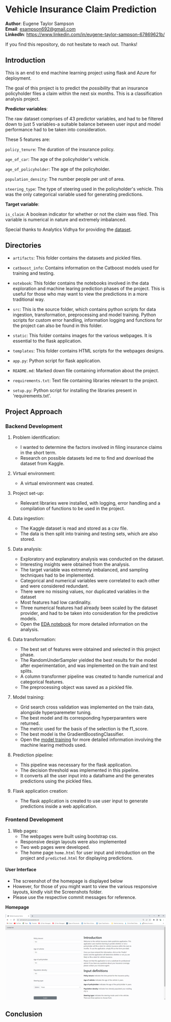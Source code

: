 # Vehicle Insurance Claim Prediction

**Author**: Eugene Taylor Sampson <br />
**Email**: esampson692@gmail.com <br />
**LinkedIn**: https://www.linkedin.com/in/eugene-taylor-sampson-67869621b/ <br />

If you find this repository, do not hesitate to reach out. Thanks! 

## Introduction

This is an end to end machine learning project using flask and Azure for deployment.

The goal of this project is to predict the *possibility* that an insurance policyholder files a claim within the next six months. This is a classification analysis project.

**Predictor variables**:

The raw dataset comprises of 43 predictor variables, and had to be filtered down to just 5 variables-a suitable balance between user input and model performance had to be taken into consideration.

These 5 features are:

`policy_tenure`: The duration of the insurance policy.

`age_of_car`: The age of the policyholder's vehicle.

`age_of_policyholder`: The age of the policyholder.

`population_density`: The number people per unit of area.

`steering_type`: The type of steering used in the policyholder's vehicle. This was the only categorical variable used for generating predictions.

**Target variable**:

`is_claim`: A boolean indicator for whether or not the claim was filed. This variable is numerical in nature and extremely imbalanced. 

Special thanks to Analytics Vidhya for providing the [dataset](https://www.kaggle.com/datasets/avikumart/analytics-vidhya-nov22-insurance-claims-dataset).

## Directories

- `artifacts`: This folder contains the datasets and pickled files.

- `catboost_info`: Contains information on the Catboost models used for training and testing.

- `notebook`: This folder contains the notebooks involved in the data exploration and machine learing prediction phases of the project. This is useful for those who may want to view the predictions in a more traditional way.

- `src`: This is the source folder, which contains python scripts for data ingestion, transformation, preprocessing and model training. Python scripts for custom error handling, information logging and functions for the project can also be found in this folder. 

- `static`: This folder contains images for the various webpages. It is essential to the flask application.

- `templates`: This folder contains HTML scripts for the webpages designs.

- `app.py`: Python script for flask application.

- `README.md`: Marked down file containing information about the project. 

- `requirements.txt`: Text file containing libraries relevant to the project.

- `setup.py`: Python script for installing the libraries present in 'requirements.txt'.

## Project Approach

### Backend Development

1. Problem identification:
    - I wanted to determine the factors involved in filing insurance claims in the short term.
    - Research on possible datasets led me to find and download the dataset from Kaggle.

2. Virtual environment:
    - A virtual environment was created.

3. Project set-up:
    - Relevant libraries were installed, with logging, error handling and a compilation of functions to be used in the project.

4. Data ingestion:
    - The Kaggle dataset is read and stored as a csv file.
    - The data is then split into training and testing sets, which are also stored.

5. Data analysis:
    - Exploratory and explanatory analysis was conducted on the dataset.
    - Interesting insights were obtained from the analysis.
    - The target variable was extremely imbalanced, and sampling techniques had to be implemented.
    - Categorical and numerical variables were correlated to each other and were considered redundant.
    - There were no missing values, nor duplicated variables in the dataset
    - Most features had low cardinality.
    - Three numerical features had already been scaled by the dataset provider, and had to be taken into consideration for the predictive models.
    - Open the [EDA notebook](./notebook/EDA.ipynb) for more detailed information on the analysis.

6. Data transformation:
    - The best set of features were obtained and selected in this project phase.
    - The RandomUnderSampler yielded the best results for the model after experimentation, and was implemented on the train and test splits.
    - A column transformer pipeline was created to handle numerical and categorical features.
    - The preprocessing object was saved as a pickled file.

7. Model training:
    - Grid search cross validation was implemented on the train data, alongside hyperparemeter tuning.
    - The best model and its corresponding hyperparamters were returned.
    - The metric used for the basis of the selection is the f1_score.
    - The best model is the GradientBoostingClassifier.
    - Open the [model training](./notebook/model_training.ipynb) for more detailed information involving the machine learing methods used.

8. Prediction pipeline:
    - This pipeline was necessary for the flask application. 
    - The decision threshold was implemented in this pipeline.
    - It converts all the user input into a dataframe and the generates predictions using the pickled files.

9. Flask application creation:
    - The flask application is created to use user input to generate predictions inside a web application.

### Frontend Development

1. Web pages:
    - The webpages were built using bootstrap css.
    - Responsive design layouts were also implemented
    - Two web pages were developed.
    - The home page `home.html` for user input and introduction on the project and `predicted.html` for displaying predictions.

#### User Interface

- The screenshot of the homepage is displayed below
- However, for those of you might want to view the various responsive layouts, kindly visit the Screenshots folder.
- Please use the respective commit messages for reference.

**Homepage**

![HomepageUI](./Screenshots/home_laptop.png)

## Conclusion
